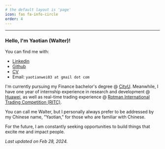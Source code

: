 ```yaml
---
# the default layout is 'page'
icon: fas fa-info-circle
order: 4
---
```


<!-- > Add Markdown syntax content to file `_tabs/about.md`{: .filepath } and it will show up on this page.
{: .prompt-tip } -->

---

### **Hello, I'm Yaotian (Walter)!**

You can find me with:

- [Linkedin](https://www.linkedin.com/in/yaotianwei/)
- [Github](https://github.com/ytwei3)
- [CV](https://ytwei3.github.io/cv/yaotian_wei_resume.pdf)
- Email: `yaotianwei03 at gmail dot com`

I'm currently pursuing my Finance bachelor's degree @ [CityU](https://www.cityu.edu.hk/). Meanwhile, I have one year of internship experience in research and development @ [Huawei](https://www.huawei.com/en/), as well as real-time trading experience @ [Rotman International Trading Competition (RITC)](https://inside.rotman.utoronto.ca/financelab/competition/ritc/).

You can call me Walter, but I personally always prefer to be addressed by my Chinese name, "Yaotian," for those who are familiar with Chinese.

For the future, I am constantly seeking opportunities to build things that excite me and impact people.

*Last updated on Feb 28, 2024.*